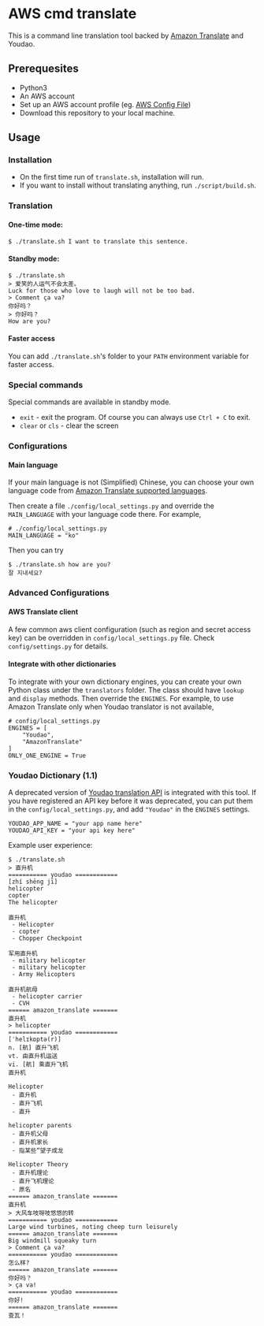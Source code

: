 # AWS cmd translate

This is a command line translation tool backed by [Amazon Translate](https://aws.amazon.com/translate/) and Youdao.

## Prerequesites

* Python3
* An AWS account
* Set up an AWS account profile (eg. [AWS Config File](https://boto3.amazonaws.com/v1/documentation/api/latest/guide/configuration.html#aws-config-file))
* Download this repository to your local machine.

## Usage

### Installation
* On the first time run of `translate.sh`, installation will run.
* If you want to install without translating anything, run `./script/build.sh`.

### Translation
#### One-time mode:
```
$ ./translate.sh I want to translate this sentence.
```
#### Standby mode:
```
$ ./translate.sh
> 爱笑的人运气不会太差。
Luck for those who love to laugh will not be too bad.
> Comment ça va?
你好吗？
> 你好吗？
How are you?
```
#### Faster access
You can add `./translate.sh`'s folder to your `PATH` environment variable for faster access.

### Special commands
Special commands are available in standby mode.
* `exit` - exit the program. Of course you can always use `Ctrl + C` to exit.
* `clear` or `cls` - clear the screen

### Configurations

#### Main language
If your main language is not (Simplified) Chinese, you can choose your own language code from [Amazon Translate supported languages](https://docs.aws.amazon.com/translate/latest/dg/what-is.html#what-is-languages).

Then create a file `./config/local_settings.py` and override the `MAIN_LANGUAGE` with your language code there. For example,

```
# ./config/local_settings.py
MAIN_LANGUAGE = "ko"
```

Then you can try

```
$ ./translate.sh how are you?
잘 지내세요?
```

### Advanced Configurations

#### AWS Translate client
A few common aws client configuration (such as region and secret access key) can be overridden in `config/local_settings.py` file. Check `config/settings.py` for details.

#### Integrate with other dictionaries
To integrate with your own dictionary engines, you can create your own Python class under the `translators` folder. The class should have `lookup` and `display` methods. Then override the `ENGINES`. For example, to use Amazon Translate only when Youdao translator is not available,

```
# config/local_settings.py
ENGINES = [
    "Youdao",
    "AmazonTranslate"
]
ONLY_ONE_ENGINE = True
```

### Youdao Dictionary (1.1)

A deprecated version of [Youdao translation API](http://fanyi.youdao.com/openapi?path=data-mode) is integrated with this tool. If you have registered an API key before it was deprecated, you can put them in the `config/local_settings.py`, and add `"Youdao"` in the `ENGINES` settings.

```
YOUDAO_APP_NAME = "your app name here"
YOUDAO_API_KEY = "your api key here"
```

Example user experience:

```
$ ./translate.sh
> 直升机
=========== youdao ============
[zhí shēng jī]
helicopter
copter
The helicopter

直升机
 - Helicopter
 - copter
 - Chopper Checkpoint

军用直升机
 - military helicopter
 - military helicopter
 - Army Helicopters

直升机航母
 - helicopter carrier
 - CVH
====== amazon_translate =======
直升机
> helicopter
=========== youdao ============
[ˈhelɪkɒptə(r)]
n. [航] 直升飞机
vt. 由直升机运送
vi. [航] 乘直升飞机
直升机

Helicopter
 - 直升机
 - 直升飞机
 - 直升

helicopter parents
 - 直升机父母
 - 直升机家长
 - 指某些“望子成龙

Helicopter Theory
 - 直升机理论
 - 直升飞机理论
 - 原名
====== amazon_translate =======
直升机
> 大风车吱呀吱悠悠的转
=========== youdao ============
Large wind turbines, noting cheep turn leisurely
====== amazon_translate =======
Big windmill squeaky turn
> Comment ça va?
=========== youdao ============
怎么样?
====== amazon_translate =======
你好吗？
> ça va!
=========== youdao ============
你好!
====== amazon_translate =======
查瓦！
```